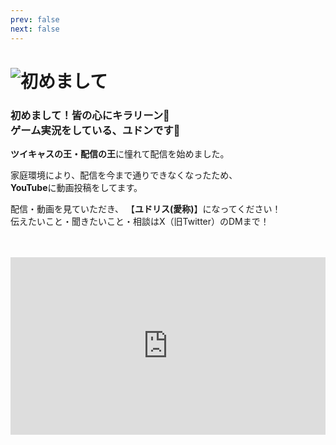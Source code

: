 ```yaml
---
prev: false
next: false
---
```


# ![初めまして](/tit_start_01.png)


### 初めまして！皆の心にキラリーン💫 <br>ゲーム実況をしている、ユドンです🐸  

**ツイキャスの王・配信の王**に憧れて配信を始めました。

家庭環境により、配信を今まで通りできなくなったため、  
**YouTube**に動画投稿をしてます。

配信・動画を見ていただき、
【**ユドリス(愛称)**】になってください！  
伝えたいこと・聞きたいこと・相談はX（旧Twitter）のDMまで！  

<br>
<br>

<iframe width="100%" height="auto" style="aspect-ratio:16/9;" src="https://www.youtube.com/embed/NGWkmuJdews?si=SUzyf72Bgsx5Mzdt" title="YouTube video player" frameborder="0" allow="accelerometer; autoplay; clipboard-write; encrypted-media; gyroscope; picture-in-picture; web-share" allowfullscreen></iframe>